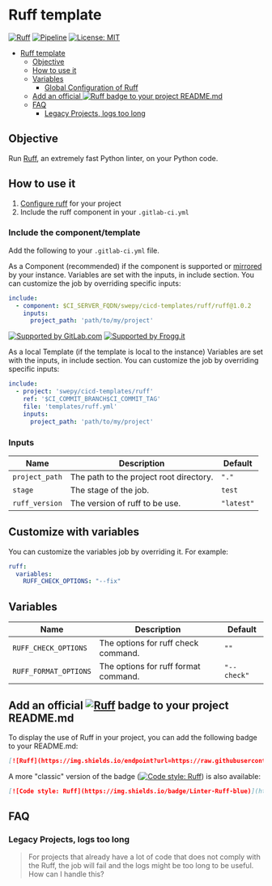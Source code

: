 # Ruff template

[![Ruff](https://img.shields.io/endpoint?url=https://raw.githubusercontent.com/astral-sh/ruff/main/assets/badge/v2.json)](https://github.com/astral-sh/ruff)
[![Pipeline](https://lab.frogg.it/swepy/cicd-templates/ruff/badges/main/pipeline.svg)](https://lab.frogg.it/swepy/cicd-templates/ruff/-/pipelines)
[![License: MIT](https://img.shields.io/badge/License-MIT-yellow.svg)](https://lab.frogg.it/swepy/cicd-templates/ruff/-/blob/main/LICENSE)

<!-- TOC -->

* [Ruff template](#ruff-template)
    * [Objective](#objective)
    * [How to use it](#how-to-use-it)
    * [Variables](#variables)
        * [Global Configuration of Ruff](#global-configuration-of-ruff)
    * [Add an official ![Ruff](https://img.shields.io/endpoint?url=https://raw.githubusercontent.com/astral-sh/ruff/main/assets/badge/v2.json) badge to your project README.md](#add-an-official--badge-to-your-project-readmemd)
    * [FAQ](#faq)
        * [Legacy Projects, logs too long](#legacy-projects-logs-too-long)

<!-- TOC -->

## Objective

Run [Ruff](https://github.com/astral-sh/ruff), an extremely fast Python linter, on your Python code.

## How to use it

1. [Configure ruff](https://docs.astral.sh/ruff/configuration/) for your project
2. Include the ruff component in your `.gitlab-ci.yml`

### Include the component/template

Add the following to your `.gitlab-ci.yml` file.

As a Component (recommended) if the component is supported
or [mirrored](https://docs.gitlab.com/ee/user/project/repository/mirror/pull.html) by
your instance.
Variables are set with the inputs, in include section.
You can customize the job by overriding specific inputs:

```yaml
include:
  - component: $CI_SERVER_FQDN/swepy/cicd-templates/ruff/ruff@1.0.2
    inputs:
      project_path: 'path/to/my/project'
```

[![Supported by GitLab.com](https://img.shields.io/badge/Supported_by-GitLab.com-orange)](https://gitlab.com)
[![Supported by Frogg.it](https://img.shields.io/badge/Supported_by-Frogg.it-green)](https://froggit.fr/)

As a local Template (if the template is local to the instance)
Variables are set with the inputs, in include section.
You can customize the job by overriding specific inputs:

```yaml
include:
  - project: 'swepy/cicd-templates/ruff'
    ref: '$CI_COMMIT_BRANCH$CI_COMMIT_TAG'
    file: 'templates/ruff.yml'
    inputs:
      project_path: 'path/to/my/project'
```

### Inputs

| Name           | Description                             | Default    |
|----------------|-----------------------------------------|------------|
| `project_path` | The path to the project root directory. | `"."`      |
| `stage`        | The stage of the job.                   | `test`     |
| `ruff_version` | The version of ruff to be use.          | `"latest"` |

## Customize with variables

You can customize the variables job by overriding it. For example:

```yaml
ruff:
  variables:
    RUFF_CHECK_OPTIONS: "--fix"
```

## Variables

| Name                  | Description                          | Default     |
|-----------------------|--------------------------------------|-------------|
| `RUFF_CHECK_OPTIONS`  | The options for ruff check command.  | `""`        |
| `RUFF_FORMAT_OPTIONS` | The options for ruff format command. | `"--check"` |

## Add an official [![Ruff](https://img.shields.io/endpoint?url=https://raw.githubusercontent.com/astral-sh/ruff/main/assets/badge/v2.json)](https://github.com/astral-sh/ruff) badge to your project README.md

To display the use of Ruff in your project, you can add the following badge to your
README.md:

```markdown
[![Ruff](https://img.shields.io/endpoint?url=https://raw.githubusercontent.com/astral-sh/ruff/main/assets/badge/v2.json)](https://github.com/astral-sh/ruff)
```

A more "classic" version of the
badge ([![Code style: Ruff](https://img.shields.io/badge/Linter-Ruff-blue)](https://github.com/astral-sh/ruff))
is also available:

```markdown
[![Code style: Ruff](https://img.shields.io/badge/Linter-Ruff-blue)](https://github.com/astral-sh/ruff)
```

## FAQ

### Legacy Projects, logs too long

> For projects that already have a lot of code that does not comply with the Ruff, the
> job will fail and the logs might be too long to be useful. How can I handle this?
